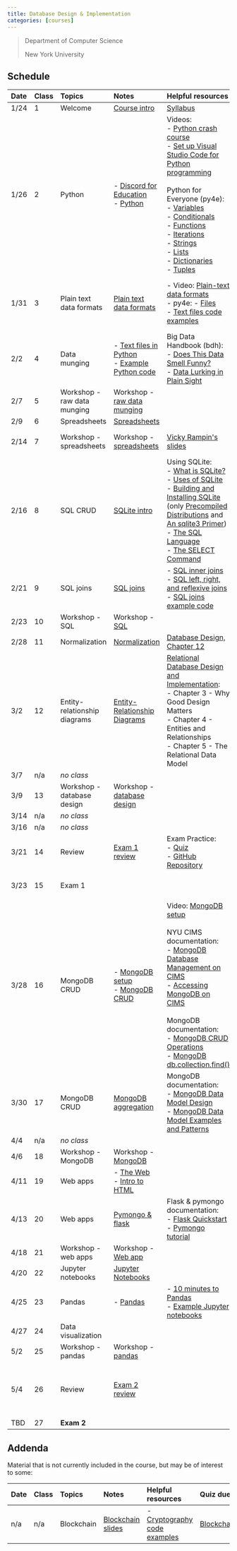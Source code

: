 ```yaml
---
title: Database Design & Implementation
categories: [courses]
---
```


> Department of Computer Science
>
> New York University

## Schedule

| Date | Class | Topics                       | Notes                                                                                                                                              | Helpful resources                                                                                                                                                                                                                                                                                                                                                                                                                                                                                                                                                                                                                                                                                                                                                                                                                                                                                                                                                        | Quiz due                                                            | Exercise due                                                                                                                                                            |
| :--- | :---- | :--------------------------- | :------------------------------------------------------------------------------------------------------------------------------------------------- | :----------------------------------------------------------------------------------------------------------------------------------------------------------------------------------------------------------------------------------------------------------------------------------------------------------------------------------------------------------------------------------------------------------------------------------------------------------------------------------------------------------------------------------------------------------------------------------------------------------------------------------------------------------------------------------------------------------------------------------------------------------------------------------------------------------------------------------------------------------------------------------------------------------------------------------------------------------------------- | :------------------------------------------------------------------ | :---------------------------------------------------------------------------------------------------------------------------------------------------------------------- |
| 1/24 | 1     | Welcome                      | [Course intro](../slides/course-intro/)                                                                                                            | [Syllabus](../syllabus)                                                                                                                                                                                                                                                                                                                                                                                                                                                                                                                                                                                                                                                                                                                                                                                                                                                                                                                                                  |                                                                     |                                                                                                                                                                         |
| 1/26 | 2     | Python                       | - [Discord for Education](../discord/)<br />- [Python](../slides/python-blast/)                                                                    | Videos:<br />- [Python crash course](https://youtu.be/FjjWdbhQ39U)<br />- [Set up Visual Studio Code for Python programming](https://youtu.be/xsXMzyK1M4I)<br /><br />Python for Everyone (py4e): <br />- [Variables](https://www.py4e.com/html3/02-variables)<br />- [Conditionals](https://www.py4e.com/html3/03-conditional)<br />- [Functions](https://www.py4e.com/html3/04-functions)<br />- [Iterations](https://www.py4e.com/html3/05-iterations)<br />- [Strings](https://www.py4e.com/html3/06-strings)<br />- [Lists](https://www.py4e.com/html3/08-lists)<br />- [Dictionaries](https://www.py4e.com/html3/09-dictionaries)<br />- [Tuples](https://www.py4e.com/html3/10-tuples)                                                                                                                                                                                                                                                                            | [Intake](https://forms.gle/wpwB3ywcGUHZzvJF6)                       | - [Complete consent form](https://goo.gl/forms/uxxgA3D9F3kA0KAR2)<br />- [Join Discord](https://discord.gg/XBDzv3jm)<br />- [Create GitHub account](https://github.com) |
| 1/31 | 3     | Plain text data formats      | [Plain text data formats](../slides/plain-text-data-formats/)                                                                                      | - Video: [Plain-text data formats](https://youtu.be/6caucCsePqs)<br />- py4e: - [Files](https://www.py4e.com/html3/07-files)<br />- [Text files code examples](https://github.com/nyu-database-design/text-files-in-python)                                                                                                                                                                                                                                                                                                                                                                                                                                                                                                                                                                                                                                                                                                                                              | [Python](https://forms.gle/adDsRFMFNUznn3it8)                       | - [Set up Python](/content/courses/intro-to-programming/setup-python-vscode/)<br />- [Contemporary issues exercise](https://classroom.github.com/a/YNjIQqNd)            |
| 2/2  | 4     | Data munging                 | - [Text files in Python](../slides/text-files-in-python)<br />- [Example Python code](https://github.com/nyu-database-design/text-files-in-python) | Big Data Handbook (bdh):<br />- [Does This Data Smell Funny?](https://learning-oreilly-com.proxy.library.nyu.edu/library/view/bad-data-handbook/9781449324957/ch02.html)<br />- [Data Lurking in Plain Sight](https://learning-oreilly-com.proxy.library.nyu.edu/library/view/bad-data-handbook/9781449324957/ch04.html)                                                                                                                                                                                                                                                                                                                                                                                                                                                                                                                                                                                                                                                 | [Text files](https://forms.gle/H1MQaFM3iNFK5xLF6)                   |                                                                                                                                                                         |
| 2/7  | 5     | Workshop - raw data munging  | Workshop - [raw data munging](https://classroom.github.com/a/Obq2qP2g)                                                                             |                                                                                                                                                                                                                                                                                                                                                                                                                                                                                                                                                                                                                                                                                                                                                                                                                                                                                                                                                                          | [Data munging](https://forms.gle/5EKmLKFZjF3wgLoK8)                 |                                                                                                                                                                         |
| 2/9  | 6     | Spreadsheets                 | [Spreadsheets](../slides/spreadsheets)                                                                                                             |                                                                                                                                                                                                                                                                                                                                                                                                                                                                                                                                                                                                                                                                                                                                                                                                                                                                                                                                                                          |                                                                     |                                                                                                                                                                         |
| 2/14 | 7     | Workshop - spreadsheets      | Workshop - [spreadsheets](https://classroom.github.com/a/0FqzxHi9)                                                                                 | [Vicky Rampin's slides](https://drive.google.com/file/d/1rt7ZnG70_e-Uwje8lrnoKQlv1rICdUY7/view?usp=sharing)                                                                                                                                                                                                                                                                                                                                                                                                                                                                                                                                                                                                                                                                                                                                                                                                                                                              |                                                                     | Workshop - [raw data munging](https://classroom.github.com/a/Obq2qP2g)                                                                                                  |
| 2/16 | 8     | SQL CRUD                     | [SQLite intro](../slides/sqlite-intro/)                                                                                                            | Using SQLite: <br />- [What is SQLite?](https://learning-oreilly-com.proxy.library.nyu.edu/library/view/using-sqlite/9781449394592/ch01.html)<br />- [Uses of SQLite](https://learning-oreilly-com.proxy.library.nyu.edu/library/view/using-sqlite/9781449394592/ch02.html)<br />- [Building and Installing SQLite](https://learning-oreilly-com.proxy.library.nyu.edu/library/view/using-sqlite/9781449394592/ch03.html) (only [Precompiled Distributions](https://learning-oreilly-com.proxy.library.nyu.edu/library/view/using-sqlite/9781449394592/ch03s02.html) and [An sqlite3 Primer](https://learning-oreilly-com.proxy.library.nyu.edu/library/view/using-sqlite/9781449394592/ch03s07.html))<br />- [The SQL Language](https://learning-oreilly-com.proxy.library.nyu.edu/library/view/using-sqlite/9781449394592/ch04.html)<br />- [The SELECT Command](https://learning-oreilly-com.proxy.library.nyu.edu/library/view/using-sqlite/9781449394592/ch05.html) | [Spreadsheets](https://forms.gle/Ps4pDB3RgVGFRahu6)                 |                                                                                                                                                                         |
| 2/21 | 9     | SQL joins                    | [SQL joins](../slides/sqlite-joins/)                                                                                                               | - [SQL inner joins](../sqlite/sqlite-inner-joins)<br />- [SQL left, right, and reflexive joins](../sqlite/sqlite-left-right-reflexive-joins)<br />- [SQL joins example code](https://github.com/nyu-database-design/sql-joins)                                                                                                                                                                                                                                                                                                                                                                                                                                                                                                                                                                                                                                                                                                                                           | [SQL CRUD](https://forms.gle/gbG4Tf8MRqFRd7kB8)                     | Workshop - [spreadsheets](https://classroom.github.com/a/0FqzxHi9)                                                                                                      |
| 2/23 | 10    | Workshop - SQL               | Workshop - [SQL](https://classroom.github.com/a/mOR8pYRh)                                                                                          |                                                                                                                                                                                                                                                                                                                                                                                                                                                                                                                                                                                                                                                                                                                                                                                                                                                                                                                                                                          | [SQL joins](https://forms.gle/o8Gan9zUwrumSXnt5)                    |                                                                                                                                                                         |
| 2/28 | 11    | Normalization                | [Normalization](../slides/normalization/)                                                                                                          | [Database Design, Chapter 12](https://opentextbc.ca/dbdesign01/chapter/chapter-12-normalization/)                                                                                                                                                                                                                                                                                                                                                                                                                                                                                                                                                                                                                                                                                                                                                                                                                                                                        |                                                                     |                                                                                                                                                                         |
| 3/2  | 12    | Entity-relationship diagrams | [Entity-Relationship Diagrams](../slides/entity-relationship-diagrams/)                                                                            | [Relational Database Design and Implementation](https://learning-oreilly-com.proxy.library.nyu.edu/library/view/relational-database-design/9780123747303/):<br />- Chapter 3 - Why Good Design Matters<br />- Chapter 4 - Entities and Relationships<br />- Chapter 5 - The Relational Data Model                                                                                                                                                                                                                                                                                                                                                                                                                                                                                                                                                                                                                                                                        | [Normalization](https://forms.gle/aGNoFidMF5LmQCT1A)                | Workshop - [SQL](https://classroom.github.com/a/mOR8pYRh)                                                                                                               |
| 3/7  | n/a   | _no class_                   |                                                                                                                                                    |                                                                                                                                                                                                                                                                                                                                                                                                                                                                                                                                                                                                                                                                                                                                                                                                                                                                                                                                                                          |                                                                     |                                                                                                                                                                         |
| 3/9  | 13    | Workshop - database design   | Workshop - [database design](https://classroom.github.com/a/anfiFGI1)                                                                              |                                                                                                                                                                                                                                                                                                                                                                                                                                                                                                                                                                                                                                                                                                                                                                                                                                                                                                                                                                          | [Entity-Relationship Diagrams](https://forms.gle/rYM785tki9Q2fLecA) |                                                                                                                                                                         |
| 3/14 | n/a   | _no class_                   |                                                                                                                                                    |                                                                                                                                                                                                                                                                                                                                                                                                                                                                                                                                                                                                                                                                                                                                                                                                                                                                                                                                                                          |                                                                     |                                                                                                                                                                         |
| 3/16 | n/a   | _no class_                   |                                                                                                                                                    |                                                                                                                                                                                                                                                                                                                                                                                                                                                                                                                                                                                                                                                                                                                                                                                                                                                                                                                                                                          |                                                                     |                                                                                                                                                                         |
| 3/21 | 14    | Review                       | [Exam 1 review](../slides/exam-1-review/)                                                                                                          | Exam Practice:<br />- [Quiz](https://forms.gle/3y3hCAj4N38bCpqJ9)<br />- [GitHub Repository](https://classroom.github.com/a/9nr4zkla)                                                                                                                                                                                                                                                                                                                                                                                                                                                                                                                                                                                                                                                                                                                                                                                                                                    |                                                                     |                                                                                                                                                                         |
| 3/23 | 15    | Exam 1                       |                                                                                                                                                    |                                                                                                                                                                                                                                                                                                                                                                                                                                                                                                                                                                                                                                                                                                                                                                                                                                                                                                                                                                          |                                                                     | Workshop - [database design](https://classroom.github.com/a/anfiFGI1)                                                                                                   |
| 3/28 | 16    | MongoDB CRUD                 | - [MongoDB setup](../slides/mongodb-setup/)<br />- [MongoDB CRUD](../slides/mongodb-crud/)                                                         | Video: [MongoDB setup](https://youtu.be/nf7kW6Fu_Yk)<br /><br />NYU CIMS documentation:<br />- [MongoDB Database Management on CIMS](https://cims.nyu.edu/class-mongodb/manage)<br />- [Accessing MongoDB on CIMS](https://cims.nyu.edu/webapps/content/systems/userservices/databases/class-mongodb)<br /><br />MongoDB documentation:<br />- [MongoDB CRUD Operations](https://docs.mongodb.com/manual/crud/)<br />- [MongoDB db.collection.find()](https://docs.mongodb.com/manual/reference/method/db.collection.find/)                                                                                                                                                                                                                                                                                                                                                                                                                                              |                                                                     |                                                                                                                                                                         |
| 3/30 | 17    | MongoDB CRUD                 | [MongoDB aggregation](../slides/mongodb-aggregation/)                                                                                              | MongoDB documentation:<br />- [MongoDB Data Model Design](https://docs.mongodb.com/manual/core/data-model-design/)<br />- [MongoDB Data Model Examples and Patterns](https://docs.mongodb.com/manual/applications/data-models/)                                                                                                                                                                                                                                                                                                                                                                                                                                                                                                                                                                                                                                                                                                                                          |                                                                     |                                                                                                                                                                         |
| 4/4  | n/a   | _no class_                   |                                                                                                                                                    |                                                                                                                                                                                                                                                                                                                                                                                                                                                                                                                                                                                                                                                                                                                                                                                                                                                                                                                                                                          |                                                                     |                                                                                                                                                                         |
| 4/6  | 18    | Workshop - MongoDB           | Workshop - [MongoDB](https://classroom.github.com/a/d9xyjKIv)                                                                                      |                                                                                                                                                                                                                                                                                                                                                                                                                                                                                                                                                                                                                                                                                                                                                                                                                                                                                                                                                                          | [MongoDB CRUD](https://forms.gle/87hCeGzRkEiuUxUW9)                 |                                                                                                                                                                         |
| 4/11 | 19    | Web apps                     | - [The Web](../slides/the-web/)<br />- [Intro to HTML](https://nyu-web-design.github.io/course-materials/../slides/html/)                          |                                                                                                                                                                                                                                                                                                                                                                                                                                                                                                                                                                                                                                                                                                                                                                                                                                                                                                                                                                          |                                                                     |                                                                                                                                                                         |
| 4/13 | 20    | Web apps                     | [Pymongo & flask](../slides/pymongo-flask/)                                                                                                        | Flask & pymongo documentation:<br />- [Flask Quickstart](https://flask.palletsprojects.com/en/1.1.x/quickstart/)<br />- [Pymongo tutorial](https://pymongo.readthedocs.io/en/stable/tutorial.html)                                                                                                                                                                                                                                                                                                                                                                                                                                                                                                                                                                                                                                                                                                                                                                       |                                                                     | Workshop - [MongoDB](https://classroom.github.com/a/d9xyjKIv)                                                                                                           |
| 4/18 | 21    | Workshop - web apps          | Workshop - [Web app](https://classroom.github.com/a/vlbUYm4W)                                                                                      |                                                                                                                                                                                                                                                                                                                                                                                                                                                                                                                                                                                                                                                                                                                                                                                                                                                                                                                                                                          | [Web apps](https://forms.gle/gkGU7Z9Yfj6RycUg8)                     |                                                                                                                                                                         |
| 4/20 | 22    | Jupyter notebooks            | [Jupyter Notebooks](../slides/jupyter-notebooks/)                                                                                                  |                                                                                                                                                                                                                                                                                                                                                                                                                                                                                                                                                                                                                                                                                                                                                                                                                                                                                                                                                                          |                                                                     |                                                                                                                                                                         |
| 4/25 | 23    | Pandas                       | - [Pandas](../slides/pandas/)<br />                                                                                                                | - [10 minutes to Pandas](https://pandas.pydata.org/pandas-docs/stable/10min.html)<br />- [Example Jupyter notebooks](https://github.com/nyu-database-design/pandas-examples)                                                                                                                                                                                                                                                                                                                                                                                                                                                                                                                                                                                                                                                                                                                                                                                             |                                                                     |                                                                                                                                                                         |
| 4/27 | 24    | Data visualization           |                                                                                                                                                    |                                                                                                                                                                                                                                                                                                                                                                                                                                                                                                                                                                                                                                                                                                                                                                                                                                                                                                                                                                          |                                                                     | Workshop - [web app](https://classroom.github.com/a/vlbUYm4W)                                                                                                           |
| 5/2  | 25    | Workshop - pandas            | Workshop - [pandas](https://classroom.github.com/a/1qS3RHnj)                                                                                       |                                                                                                                                                                                                                                                                                                                                                                                                                                                                                                                                                                                                                                                                                                                                                                                                                                                                                                                                                                          | [Pandas](https://forms.gle/fbkSVHG5qKV8qrXF8)                       |                                                                                                                                                                         |
| 5/4  | 26    | Review                       | [Exam 2 review](../slides/exam-2-review/)                                                                                                          |                                                                                                                                                                                                                                                                                                                                                                                                                                                                                                                                                                                                                                                                                                                                                                                                                                                                                                                                                                          |                                                                     | Workshop - [pandas](https://classroom.github.com/a/1qS3RHnj)<br />**No late work accepted beyond this date.**                                                           |
| TBD  | 27    | **Exam 2**                   |                                                                                                                                                    |                                                                                                                                                                                                                                                                                                                                                                                                                                                                                                                                                                                                                                                                                                                                                                                                                                                                                                                                                                          |                                                                     |                                                                                                                                                                         |

## Addenda

Material that is not currently included in the course, but may be of interest to some:

| Date | Class | Topics     | Notes                                      | Helpful resources                                                                          | Quiz due                                          | Exercise due |
| :--- | :---- | :--------- | :----------------------------------------- | :----------------------------------------------------------------------------------------- | :------------------------------------------------ | :----------- |
| n/a  | n/a   | Blockchain | [Blockchain slides](../slides/blockchain/) | - [Cryptography code examples](https://github.com/nyu-database-design/blockchain-concepts) | [Blockchain](https://forms.gle/3To1N54ct9gbAgpn9) |              |
